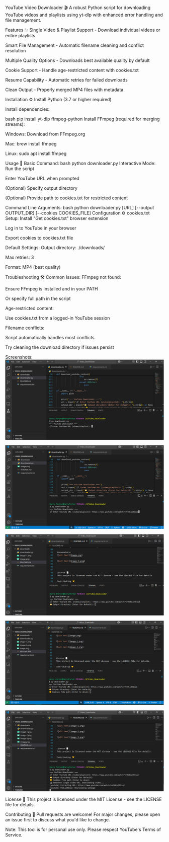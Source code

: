 YouTube Video Downloader 🎬
A robust Python script for downloading YouTube videos and playlists using yt-dlp with enhanced error handling and file management.

Features ✨
Single Video & Playlist Support - Download individual videos or entire playlists

Smart File Management - Automatic filename cleaning and conflict resolution

Multiple Quality Options - Downloads best available quality by default

Cookie Support - Handle age-restricted content with cookies.txt

Resume Capability - Automatic retries for failed downloads

Clean Output - Properly merged MP4 files with metadata

Installation ⚙️
Install Python (3.7 or higher required)

Install dependencies:

bash
pip install yt-dlp ffmpeg-python
Install FFmpeg (required for merging streams):

Windows: Download from FFmpeg.org

Mac: brew install ffmpeg

Linux: sudo apt install ffmpeg

Usage 🚀
Basic Command:
bash
python downloader.py
Interactive Mode:
Run the script

Enter YouTube URL when prompted

(Optional) Specify output directory

(Optional) Provide path to cookies.txt for restricted content

Command Line Arguments:
bash
python downloader.py [URL] [--output OUTPUT_DIR] [--cookies COOKIES_FILE]
Configuration ⚙️
cookies.txt Setup:
Install "Get cookies.txt" browser extension

Log in to YouTube in your browser

Export cookies to cookies.txt file

Default Settings:
Output directory: ./downloads/

Max retries: 3

Format: MP4 (best quality)

Troubleshooting 🛠️
Common Issues:
FFmpeg not found:

Ensure FFmpeg is installed and in your PATH

Or specify full path in the script

Age-restricted content:

Use cookies.txt from a logged-in YouTube session

Filename conflicts:

Script automatically handles most conflicts

Try cleaning the download directory if issues persist

Screenshots:
![alt text](image.png)

![alt text](image-1.png)

![alt text](image-2.png)

![alt text](image-3.png)

![alt text](image-4.png)

License 📄
This project is licensed under the MIT License - see the LICENSE file for details.

Contributing 🤝
Pull requests are welcome! For major changes, please open an issue first to discuss what you'd like to change.

Note: This tool is for personal use only. Please respect YouTube's Terms of Service.